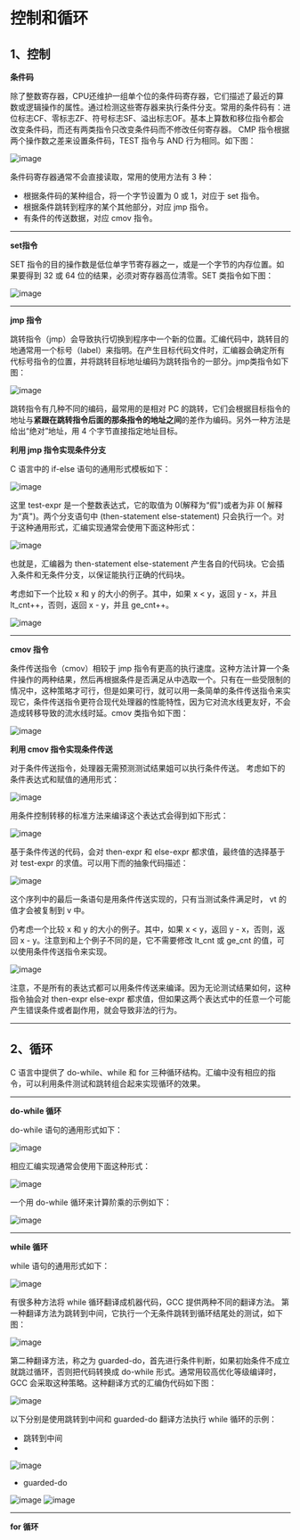 # 控制和循环

## 1、控制

**条件码**

除了整数寄存器，CPU还维护一组单个位的条件码寄存器，它们描述了最近的算数或逻辑操作的属性。通过检测这些寄存器来执行条件分支。常用的条件码有：进位标志CF、零标志ZF、符号标志SF、溢出标志OF。基本上算数和移位指令都会改变条件码，而还有两类指令只改变条件码而不修改任何寄存器。
CMP 指令根据两个操作数之差来设置条件码，TEST 指令与 AND 行为相同。如下图：

![image](https://user-images.githubusercontent.com/56211928/142853714-187816cf-f3f8-4a3f-add2-7ca1bfc4671e.png)

条件码寄存器通常不会直接读取，常用的使用方法有 3 种：

- 根据条件码的某种组合，将一个字节设置为 0 或 1，对应于 set 指令。
- 根据条件跳转到程序的某个其他部分，对应 jmp 指令。
- 有条件的传送数据，对应 cmov 指令。

---
**set指令**

SET 指令的目的操作数是低位单字节寄存器之一，或是一个字节的内存位置。如果要得到 32 或 64 位的结果，必须对寄存器高位清零。SET 类指令如下图：

![image](https://user-images.githubusercontent.com/56211928/142854849-8f1bf03b-2be7-48c9-aef4-d4261996531b.png)

---
**jmp 指令**

跳转指令（jmp）会导致执行切换到程序中一个新的位置。汇编代码中，跳转目的地通常用一个标号（label）来指明。在产生目标代码文件时，汇编器会确定所有代标号指令的位置，并将跳转目标地址编码为跳转指令的一部分。jmp类指令如下图：

![image](https://user-images.githubusercontent.com/56211928/142856267-a8077891-9a40-4347-a679-e0da8f5a4c38.png)

跳转指令有几种不同的编码，最常用的是相对 PC 的跳转，它们会根据目标指令的地址与**紧跟在跳转指令后面的那条指令的地址之间**的差作为编码。另外一种方法是给出“绝对”地址，用 4 个字节直接指定地址目标。

**利用 jmp 指令实现条件分支**

C 语言中的 if-else 语句的通用形式模板如下：

![image](https://user-images.githubusercontent.com/56211928/142857232-1e39671b-61a5-43f4-8a56-aba18eb14383.png)

这里 test-expr 是一个整数表达式，它的取值为 0(解释为“假")或者为非 0( 解释为“真")。两个分支语句中 (then-statement else-statement) 只会执行一个。对于这种通用形式，汇编实现通常会使用下面这种形式：

![image](https://user-images.githubusercontent.com/56211928/142857353-f8e31705-03d3-44a4-ad31-3321708c18a4.png)

也就是，汇编器为 then-statement else-statement 产生各自的代码块。它会插入条件和无条件分支，以保证能执行正确的代码块。

考虑如下一个比较 x 和 y 的大小的例子。其中，如果 x < y，返回 y - x，并且 lt_cnt++，否则，返回 x - y，并且 ge_cnt++。

![image](https://user-images.githubusercontent.com/56211928/142858531-55d4c7c6-6658-41f9-ab60-37ba3c147dc8.png)

---
**cmov 指令**

条件传送指令（cmov）相较于 jmp 指令有更高的执行速度。这种方法计算一个条件操作的两种结果，然后再根据条件是否满足从中选取一个。只有在一些受限制的情况中，这种策略才可行，但是如果可行，就可以用一条简单的条件传送指令来实现它，条件传送指令更符合现代处理器的性能特性，因为它对流水线更友好，不会造成转移导致的流水线时延。cmov 类指令如下图：

![image](https://user-images.githubusercontent.com/56211928/142859166-d45615d0-ee6c-4343-8598-47ba75bb892d.png)


**利用 cmov 指令实现条件传送**

对于条件传送指令，处理器无需预测测试结果姐可以执行条件传送。
考虑如下的条件表达式和赋值的通用形式：

![image](https://user-images.githubusercontent.com/56211928/142859675-68826cb4-7040-431c-a652-f07e47850733.png)

用条件控制转移的标准方法来编译这个表达式会得到如下形式：

![image](https://user-images.githubusercontent.com/56211928/142859740-53d8789c-a9c2-4937-a391-66d4bb583ab9.png)

基于条件传送的代码，会对 then-expr 和 else-expr 都求值，最终值的选择基于对 test-expr 的求值。可以用下而的抽象代码描述：

![image](https://user-images.githubusercontent.com/56211928/142859844-285e191c-ca44-4fd5-a071-8f8ea0d9f7f5.png)

这个序列中的最后一条语句是用条件传送实现的，只有当测试条件满足时， vt 的值才会被复制到 v 中。

仍考虑一个比较 x 和 y 的大小的例子。其中，如果 x < y，返回 y - x，否则，返回 x - y。注意到和上个例子不同的是，它不需要修改 lt_cnt 或 ge_cnt 的值，可以使用条件传送指令来实现。

![image](https://user-images.githubusercontent.com/56211928/142860376-841a0c52-ba97-4a3f-8a23-280838f33d47.png)

注意，不是所有的表达式都可以用条件传送来编译。因为无论测试结果如何，这种指令抽会对 then-expr else-expr 都求值，但如果这两个表达式中的任意一个可能产生错误条件或者副作用，就会导致非法的行为。

---
## 2、循环

C 语言中提供了 do-while、while 和 for 三种循环结构。汇编中没有相应的指令，可以利用条件测试和跳转组合起来实现循环的效果。

---
**do-while 循环**

do-while 语句的通用形式如下：

![image](https://user-images.githubusercontent.com/56211928/142862150-4e6fb118-79a2-464d-a1a2-e21b99a7dcf5.png)

相应汇编实现通常会使用下面这种形式：

![image](https://user-images.githubusercontent.com/56211928/142862390-27032d22-c823-4f95-8c93-928173f27e9f.png)

一个用 do-while 循环来计算阶乘的示例如下：

![image](https://user-images.githubusercontent.com/56211928/142862627-02746af2-d520-4f38-933e-b90e77d991cb.png)

---
**while 循环**

while 语句的通用形式如下：

![image](https://user-images.githubusercontent.com/56211928/142862998-5bfdb115-0db4-4ee7-851a-48894ec782ef.png)

有很多种方法将 while 循环翻译成机器代码，GCC 提供两种不同的翻译方法。
第一种翻译方法为跳转到中间，它执行一个无条件跳转到循环结尾处的测试，如下图：

![image](https://user-images.githubusercontent.com/56211928/142863468-38ef7adf-3d8e-4390-9cf5-8c58dada5a9f.png)

第二种翻译方法，称之为 guarded-do，首先进行条件判断，如果初始条件不成立就跳过循环，否则把代码转换成 do-while 形式。通常用较高优化等级编译时，GCC 会采取这种策略。这种翻译方式的汇编伪代码如下图：

![image](https://user-images.githubusercontent.com/56211928/142864023-7caab07a-a919-4e55-8005-04de29c7d845.png)

以下分别是使用跳转到中间和 guarded-do 翻译方法执行 while 循环的示例：

- 跳转到中间
- 
![image](https://user-images.githubusercontent.com/56211928/142864286-c112d7cb-fb93-46df-81fd-76fe13032c8f.png)

- guarded-do

![image](https://user-images.githubusercontent.com/56211928/142864199-e2d2dc58-cb46-435c-835a-05cec8f49c02.png)
![image](https://user-images.githubusercontent.com/56211928/142864217-87c5d0c2-473a-4b46-bbb8-50f30528cdd9.png)

---
**for 循环**



